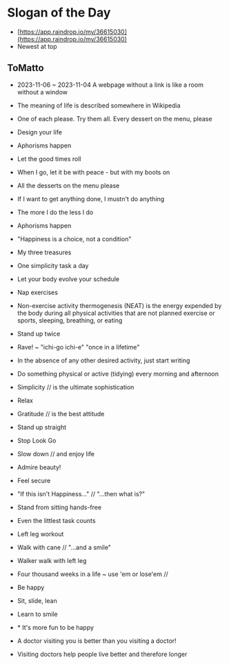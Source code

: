 # Slogan of the Day

* [https://app.raindrop.io/my/36615030](https://app.raindrop.io/my/36615030)
* Newest at top

## ToMatto

* 2023-11-06 ~ 2023-11-04 A webpage without a link is like a room without a window
  
* The meaning of life is described somewhere in Wikipedia
  
* One of each please. Try them all. Every dessert on the menu, please
  
* Design your life
  
* Aphorisms happen
  
* Let the good times roll
  
* When I go, let it be with peace - but with my boots on
  
* All the desserts on the menu please
  
* If I want to get anything done, I mustn't do anything
  
* The more I do the less I do
  
* Aphorisms happen
  
* "Happiness is a choice, not a condition"
  
* My three treasures
  
* One simplicity task a day
  
* Let your body evolve your schedule
  
* Nap exercises
  
* Non-exercise activity thermogenesis (NEAT) is the energy expended by the body during all physical activities that are not planned exercise or sports, sleeping, breathing, or eating
  
* Stand up twice
  
* Rave! ~ "ichi-go ichi-e" "once in a lifetime"
  
* In the absence of any other desired activity, just start writing
  
* Do something physical or active (tidying) every morning and afternoon
  
* Simplicity // is the ultimate sophistication
  
* Relax
  
* Gratitude // is the best attitude
  
* Stand up straight
  
* Stop Look Go
  
* Slow down // and enjoy life
  
* Admire beauty!
  
* Feel secure
  
* "If this isn't Happiness…" // "…then what is?"
  
* Stand from sitting hands-free
  
* Even the littlest task counts
  
* Left leg workout
  
* Walk with cane // "…and a smile"
  
* Walker walk with left leg
  
* Four thousand weeks in a life ~ use 'em or lose'em //
  
* Be happy
  
* Sit, slide, lean
  
* Learn to smile
  
* \* It's more fun to be happy
  
* A doctor visiting you is better than you visiting a doctor!
  
* Visiting doctors help people live better and therefore longer